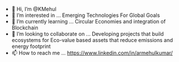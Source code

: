 - 👋 Hi, I’m @KMehul
- 👀 I’m interested in ... Emerging Technologies For Global Goals
- 🌱 I’m currently learning ... Circular Economies and integration of Blockchain
- 💞️ I’m looking to collaborate on ... Developing projects that build ecosystems for Eco-value based assets that reduce emissions and energy footprint 
- 📫 How to reach me ... https://www.linkedin.com/in/armehulkumar/

<!---
KMehul/KMehul is a ✨ special ✨ repository because its `README.md` (this file) appears on your GitHub profile.
You can click the Preview link to take a look at your changes.
--->
